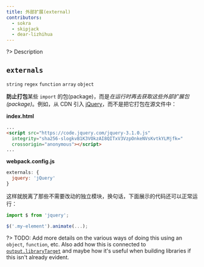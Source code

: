 ```yaml
---
title: 外部扩展(external)
contributors:
  - sokra
  - skipjack
  - dear-lizhihua
---
```


?> Description

## `externals`

`string` `regex` `function` `array` `object`

**防止打包**某些 `import` 的包(package)，而是*在运行时再去获取这些外部扩展包(package)*。例如，从 CDN 引入 [jQuery](https://jquery.com/)，而不是把它打包在源文件中：

**index.html**

```html
...
<script src="https://code.jquery.com/jquery-3.1.0.js"
  integrity="sha256-slogkvB1K3VOkzAI8QITxV3VzpOnkeNVsKvtkYLMjfk="
  crossorigin="anonymous"></script>
...
```

**webpack.config.js**

```js
externals: {
  jquery: 'jQuery'
}
```

这样就脱离了那些不需要改动的独立模块，换句话，下面展示的代码还可以正常运行：

```js
import $ from 'jquery';

$('.my-element').animate(...);
```

?> TODO: Add more details on the various ways of doing this using an `object`, `function`, etc. Also add how this is connected to [`output.libraryTarget`](/configuration/output#output-librarytarget) and maybe how it's useful when building libraries if this isn't already evident.
